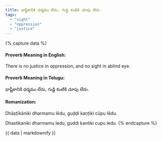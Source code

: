 ```yaml
---
title: ధాష్టీకానికి ధర్మము లేదు, గుడ్డి కంటికి చూపు లేదు.
tags:
  - "sight"
  - "oppression"
  - "justice"
---
```


{% capture data %}
#### Proverb Meaning in English:
There is no justice in oppression, and no sight in ablind eye.

#### Proverb Meaning in Telugu:
ధాష్టీకానికి ధర్మము లేదు, గుడ్డి కంటికి చూపు లేదు.

#### Romanization:
Dhāṣṭīkāniki dharmamu lēdu, guḍḍi kaṇṭiki cūpu lēdu.

Dhastikaniki dharmamu ledu, guddi kantiki cupu ledu.
{% endcapture %}

{{ data | markdownify }}

